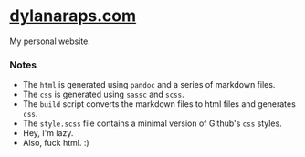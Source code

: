 # [dylanaraps.com](http://dylanaraps.com)

My personal website.

### Notes

- The `html` is generated using `pandoc` and a series of markdown files.
- The `css`  is generated using `sassc` and `scss`.
- The `build` script converts the markdown files to html files and generates `css`.
- The `style.scss` file contains a minimal version of Github's `css` styles.
- Hey, I'm lazy.
- Also, fuck html. :)

